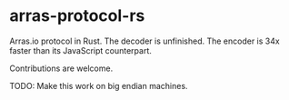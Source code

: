 # arras-protocol-rs
Arras.io protocol in Rust. The decoder is unfinished. The encoder is 34x faster than its JavaScript counterpart.

Contributions are welcome.

TODO: Make this work on big endian machines.
